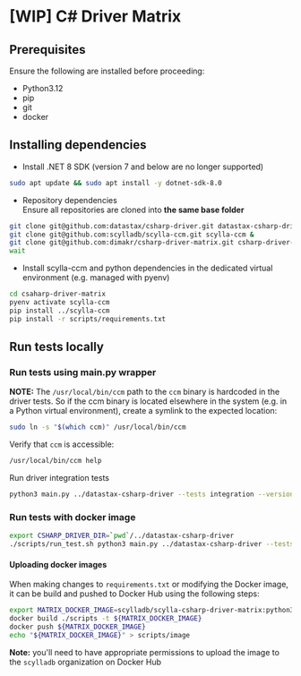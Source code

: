 # [WIP] C# Driver Matrix

## Prerequisites
Ensure the following are installed before proceeding:
* Python3.12
* pip
* git
* docker

## Installing dependencies

* Install .NET 8 SDK (version 7 and below are no longer supported)
```bash
sudo apt update && sudo apt install -y dotnet-sdk-8.0
```

* Repository dependencies  
Ensure all repositories are cloned into **the same base folder**
```bash
git clone git@github.com:datastax/csharp-driver.git datastax-csharp-driver &
git clone git@github.com:scylladb/scylla-ccm.git scylla-ccm &
git clone git@github.com:dimakr/csharp-driver-matrix.git csharp-driver-matrix  # TODO: change to scylladb org, when the repo is landed there  
wait
```

* Install scylla-ccm and python dependencies in the dedicated virtual environment (e.g. managed with pyenv)
```bash
cd csaharp-driver-matrix
pyenv activate scylla-ccm
pip install ../scylla-ccm
pip install -r scripts/requirements.txt
```

## Run tests locally

### Run tests using main.py wrapper 

**NOTE:** The `/usr/local/bin/ccm` path to the `ccm` binary is hardcoded in the driver tests. So if the ccm binary is located
elsewhere in the system (e.g. in a Python virtual environment), create a symlink to the expected location:
```bash
sudo ln -s "$(which ccm)" /usr/local/bin/ccm
```
Verify that `ccm` is accessible:
```bash
/usr/local/bin/ccm help
```
Run driver integration tests
```bash
python3 main.py ../datastax-csharp-driver --tests integration --versions 3.22.0 --scylla-version release:6.2
```

### Run tests with docker image
```bash
export CSHARP_DRIVER_DIR=`pwd`/../datastax-csharp-driver
./scripts/run_test.sh python3 main.py ../datastax-csharp-driver --tests integration --versions 3.22.0 --scylla-version release:6.2
```

#### Uploading docker images
When making changes to `requirements.txt` or modifying the Docker image, it can be build and pushed to Docker Hub using
the following steps:
```bash
export MATRIX_DOCKER_IMAGE=scylladb/scylla-csharp-driver-matrix:python3.12-$(date +'%Y%m%d')
docker build ./scripts -t ${MATRIX_DOCKER_IMAGE}
docker push ${MATRIX_DOCKER_IMAGE}
echo "${MATRIX_DOCKER_IMAGE}" > scripts/image
```
**Note:** you'll need to have appropriate permissions to upload the image to the `scylladb` organization on Docker Hub